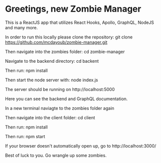 # Greetings, new Zombie Manager

This is a ReactJS app that utilizes React Hooks, Apollo, GraphQL, NodeJS and many more.

In order to run this locally please clone the repository: git clone https://github.com/mcdayoub/zombie-manager.git

Then navigate into the zombies folder: cd zombie-manager

Navigate to the backend directory: cd backent

Then run: npm install

Then start the node server with: node index.js

The server should be running on http://localhost:5000

Here you can see the backend and GraphQL documentation.

In a new terminal naviagte to the zombies folder again

Then navigate into the client folder: cd client

Then run: npm install

Then run: npm start

If your browser doesn't automatically open up, go to http://localhost:3000/

Best of luck to you. Go wrangle up some zombies.
